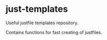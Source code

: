 # just-templates
Useful justfile templates repository.

Contains functions for fast creating of justfiles.
